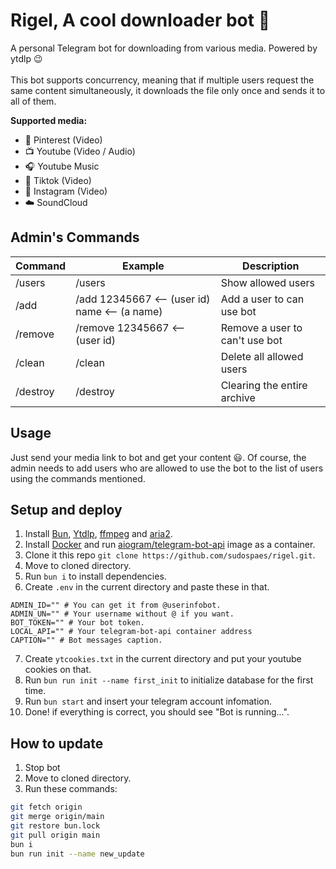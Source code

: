 # Rigel, A cool downloader bot 🌠

A personal Telegram bot for downloading from various media. Powered by ytdlp 😉
<br/>
<br/>
This bot supports concurrency, meaning that if multiple users request the same content simultaneously, it downloads the file only once and sends it to all of them.

**Supported media:**

- 📌 Pinterest (Video)
- 📺 Youtube (Video / Audio)
- 🎧 Youtube Music
- 👯 Tiktok (Video)
- 📸 Instagram (Video)
- ☁️ SoundCloud

## Admin's Commands

| Command  | Example                                       | Description                    |
| -------- | --------------------------------------------- | ------------------------------ |
| /users   | /users                                        | Show allowed users             |
| /add     | /add 12345667 <-- (user id) name <-- (a name) | Add a user to can use bot      |
| /remove  | /remove 12345667 <-- (user id)                | Remove a user to can't use bot |
| /clean   | /clean                                        | Delete all allowed users       |
| /destroy | /destroy                                      | Clearing the entire archive    |

## Usage

Just send your media link to bot and get your content 😃. Of course, the admin needs to add users who are allowed to use the bot to the list of users using the commands mentioned.

## Setup and deploy

1.  Install [Bun](https://bun.sh), [Ytdlp](https://github.com/yt-dlp/yt-dlp/wiki/Installation#installing-the-release-binary), [ffmpeg](https://ffmpeg.org/) and [aria2](https://github.com/aria2/aria2).
2.  Install [Docker](https://docs.docker.com/engine/install/) and run [aiogram/telegram-bot-api](https://hub.docker.com/r/aiogram/telegram-bot-api) image as a container.
3.  Clone it this repo `git clone https://github.com/sudospaes/rigel.git`.
4.  Move to cloned directory.
5.  Run `bun i` to install dependencies.
6.  Create `.env` in the current directory and paste these in that.

```env
ADMIN_ID="" # You can get it from @userinfobot.
ADMIN_UN="" # Your username without @ if you want.
BOT_TOKEN="" # Your bot token.
LOCAL_API="" # Your telegram-bot-api container address
CAPTION="" # Bot messages caption.
```

7. Create `ytcookies.txt` in the current directory and put your youtube cookies on that.
8. Run `bun run init --name first_init` to initialize database for the first time.
9. Run `bun start` and insert your telegram account infomation.
10. Done! if everything is correct, you should see "Bot is running...".

## How to update

1. Stop bot
2. Move to cloned directory.
3. Run these commands:

```bash
git fetch origin
git merge origin/main
git restore bun.lock
git pull origin main
bun i
bun run init --name new_update

```
